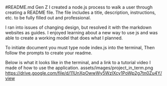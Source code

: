 #README.md Gen Z I created a node.js process to walk a user through creating a README file. The file includes a title, description, instructions, etc. to be fully filled out and professional.

I ran into issues of changing design, but resolved it with the markdown websites as guides. I enjoyed learning about a new way to use js and was able to create a working model that does what I planned.

To initiate document you must type node index.js into the terminal, Then follow the prompts to create your readme. 

Below is what it looks like in the terminal, and a link to a tutorial video I made of how to use the application.
<a>assets/images/project_in_term.png</a>
<a>https://drive.google.com/file/d/11UnXpOwwWy5WzlXcy1PoWp2g7tn0Zu4Y/view</a>